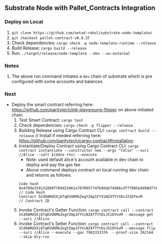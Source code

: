 ## Substrate Node with Pallet_Contracts Integration

### Deploy on Local
1. `git clone https://github.com/netxd-rahul/substrate-node-template/`
2. `git checkout pallet-contract-v0.9.37`
3. Check dependencies: `cargo check -p node-template-runtime --release`
4. Build Release: `cargo build --release`
5. Run: `./target/release/node-template --dev --ws-external`

### Notes
1. The above run command initiates a `dev` chain of substrate which is pre configured with some accounts and balances

### Next 
- Deploy the smart contract referring here: https://github.com/paritytech/ink-playgroung-flipper on above initiated chain
    1. Test Smart Contract: `cargo test`
    2. Check dependencies: `cargo check -p flipper --release`
    3. Building Release using Cargo Contract CLI: `cargo contract build --release` // Install if needed referring here: https://github.com/paritytech/cargo-contract#installation 
    4. Instantiate/Deploy Contract using Cargo Contract CLI: `cargo contract instantiate --constructor new --args "false" --suri //Alice --salt $(date +%s) --execute`
        - Note: used default alice's account available in dev chain to deploy and pay the gas fee
        - Above command deploys contract on local running dev chain and returns as follows:
        ```
        Code hash 0x4789e25913289df769d23461e707095774fb9dab74d66cdfff805e9498d77ac0    // Code Hash
        Contract 5Cd9AMd5Xj6TqKVUKMkZegYZmp1FYViNZ4TYYtDsJX1DYevM                       // Contract ID
        ```
    5. Invoke Contract's Getter Function: `cargo contract call --contract 5Cd9AMd5Xj6TqKVUKMkZegYZmp1FYViNZ4TYYtDsJX1DYevM --message get --suri //Alice`
    6. Invoke Contract's Setter Function: `cargo contract call --contract 5Cd9AMd5Xj6TqKVUKMkZegYZmp1FYViNZ4TYYtDsJX1DYevM --message flip --suri //Alice --execute --gas 7983333376  --proof-size 262144 --skip-dry-run`